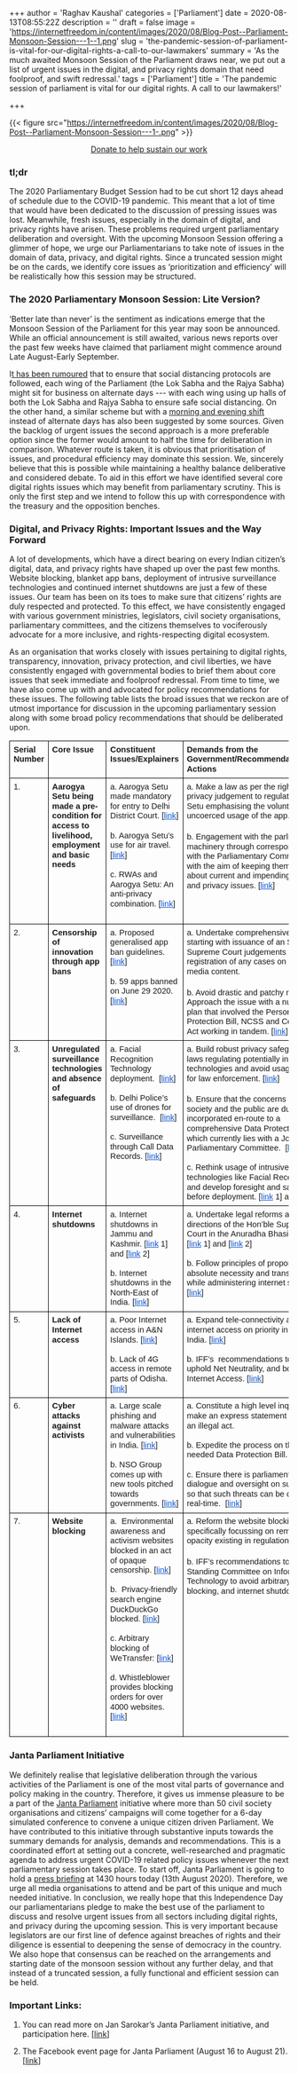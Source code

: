 +++
author = 'Raghav Kaushal'
categories = ['Parliament']
date = 2020-08-13T08:55:22Z
description = ''
draft = false
image = 'https://internetfreedom.in/content/images/2020/08/Blog-Post--Parliament-Monsoon-Session---1--1.png'
slug = 'the-pandemic-session-of-parliament-is-vital-for-our-digital-rights-a-call-to-our-lawmakers'
summary = 'As the much awaited Monsoon Session of the Parliament draws near, we put out a list of urgent issues in the digital, and privacy rights domain that need foolproof, and swift redressal.'
tags = ['Parliament']
title = 'The pandemic session of parliament is vital for our digital rights. A call to our lawmakers!'

+++


{{< figure src="https://internetfreedom.in/content/images/2020/08/Blog-Post--Parliament-Monsoon-Session---1-.png" >}}

<div style="text-align:center;">
    <a href="https://internetfreedom.in/donate/" class="button">Donate to help sustain our work</a>
</div>

### tl;dr

The 2020 Parliamentary Budget Session had to be cut short 12 days ahead of schedule due to the COVID-19 pandemic. This meant that a lot of time that would have been dedicated to the discussion of pressing issues was lost. Meanwhile, fresh issues, especially in the domain of digital, and privacy rights have arisen. These problems required urgent parliamentary deliberation and oversight. With the upcoming Monsoon Session offering a glimmer of hope, we urge our Parliamentarians to take note of issues in the domain of data, privacy, and digital rights. Since a truncated session might be on the cards, we identify core issues as ‘prioritization and efficiency’ will be realistically how this session may be structured.

### The 2020 Parliamentary Monsoon Session: Lite Version?

‘Better late than never’ is the sentiment as indications emerge that the Monsoon Session of the Parliament for this year may soon be announced. While an official announcement is still awaited, various  news reports over the past few weeks have claimed that parliament might commence around Late August-Early September. 

I[t has been rumoured](https://timesofindia.indiatimes.com/india/rajya-sabha-chairman-lok-sabha-speaker-discuss-possibilities-of-holding-both-houses-separately-maybe-on-alternate-days/articleshow/77073543.cms) that to ensure that social distancing protocols are followed, each wing of the Parliament (the Lok Sabha and the Rajya Sabha) might sit for business on alternate days --- with each wing using up halls of both the Lok Sabha and Rajya Sabha to ensure safe social distancing. On the other hand, a similar scheme but with a [morning and evening shift](https://www.theweek.in/news/india/2020/07/31/2-houses-different-shifts-how-monsoon-session-of-parliament-is-being-planned.html) instead of alternate days has also been suggested by some sources. Given the backlog of urgent issues the second approach is a more preferable option since the former would amount to half the time for deliberation in comparison. Whatever route is taken, it is obvious that prioritisation of issues, and procedural efficiency may dominate this session. We, sincerely believe that this is possible while maintaining a healthy balance deliberative and considered debate. To aid in this effort we have identified several core digital rights issues which may benefit from parliamentary scrutiny. This is only the first step and we intend to follow this up with correspondence with the treasury and the opposition benches. 

### Digital, and Privacy Rights: Important Issues and the Way Forward

A lot of developments, which have a direct bearing on every Indian citizen’s digital, data, and privacy rights have shaped up over the past few months. Website blocking, blanket app bans, deployment of intrusive surveillance technologies and continued internet shutdowns are just a few of these issues. Our team has been on its toes to make sure that citizens’ rights are duly respected and protected. To this effect, we have consistently engaged with various government ministries, legislators, civil society organisations, parliamentary committees, and the citizens themselves to vociferously advocate for a more inclusive, and rights-respecting digital ecosystem. 

As an organisation that works closely with issues pertaining to digital rights, transparency, innovation, privacy protection, and civil liberties, we have consistently engaged with governmental bodies to brief them about core issues that seek immediate and foolproof redressal. From time to time, we have also come up with and advocated for policy recommendations for these issues. The following table lists the broad issues that we reckon are of utmost importance for discussion in the upcoming parliamentary session along with some broad policy recommendations that should be deliberated upon.

<table style="border:none;border-collapse:collapse;" data-mkd-display="block" data-mkd-tablehasheader="false"><colgroup data-mkd-display="block"><col width="70" data-mkd-display="block"><col width="178" data-mkd-display="block"><col width="155" data-mkd-display="block"><col width="147" data-mkd-display="block"></colgroup><tbody data-mkd-display="block"><tr style="height:0pt" data-mkd-display="block" data-mkd-index="1" data-mkd-index-row="1"><td style="border-left:solid #000000 1pt;border-right:solid #000000 1pt;border-bottom:solid #000000 1pt;border-top:solid #000000 1pt;vertical-align:top;padding:5pt 5pt 5pt 5pt;overflow:hidden;overflow-wrap:break-word;" data-mkd-display="block" data-mkd-index="1" data-mkd-index-cell="1"><p dir="ltr" style="line-height:1.2;margin-top:0pt;margin-bottom:0pt;" data-mkd-display="block"><span style="font-size: 11pt; font-family: Arial; font-weight: 700; font-variant-numeric: normal; font-variant-east-asian: normal; vertical-align: baseline; white-space: pre-wrap;" data-mkd-display="inline" data-mkd-emph="bold">Serial Number</span></p></td><td style="border-left:solid #000000 1pt;border-right:solid #000000 1pt;border-bottom:solid #000000 1pt;border-top:solid #000000 1pt;vertical-align:top;padding:5pt 5pt 5pt 5pt;overflow:hidden;overflow-wrap:break-word;" data-mkd-display="block" data-mkd-index="2" data-mkd-index-cell="2"><p dir="ltr" style="line-height:1.2;margin-top:0pt;margin-bottom:0pt;" data-mkd-display="block"><span style="font-size: 11pt; font-family: Arial; font-weight: 700; font-variant-numeric: normal; font-variant-east-asian: normal; vertical-align: baseline; white-space: pre-wrap;" data-mkd-display="inline" data-mkd-emph="bold">Core Issue</span></p></td><td style="border-left:solid #000000 1pt;border-right:solid #000000 1pt;border-bottom:solid #000000 1pt;border-top:solid #000000 1pt;vertical-align:top;padding:5pt 5pt 5pt 5pt;overflow:hidden;overflow-wrap:break-word;" data-mkd-display="block" data-mkd-index="3" data-mkd-index-cell="3"><p dir="ltr" style="line-height:1.2;margin-top:0pt;margin-bottom:0pt;" data-mkd-display="block"><span style="font-size: 11pt; font-family: Arial; font-weight: 700; font-variant-numeric: normal; font-variant-east-asian: normal; vertical-align: baseline; white-space: pre-wrap;" data-mkd-display="inline" data-mkd-emph="bold">Constituent Issues/Explainers</span></p></td><td style="border-left:solid #000000 1pt;border-right:solid #000000 1pt;border-bottom:solid #000000 1pt;border-top:solid #000000 1pt;vertical-align:top;padding:5pt 5pt 5pt 5pt;overflow:hidden;overflow-wrap:break-word;" data-mkd-display="block" data-mkd-index="4" data-mkd-index-cell="4" data-mkd-pos="last"><p dir="ltr" style="line-height:1.2;margin-top:0pt;margin-bottom:0pt;" data-mkd-display="block"><span style="font-size: 11pt; font-family: Arial; font-weight: 700; font-variant-numeric: normal; font-variant-east-asian: normal; vertical-align: baseline; white-space: pre-wrap;" data-mkd-display="inline" data-mkd-emph="bold">Demands from the Government/Recommendations/IFF’s Actions</span></p></td></tr><tr style="height:0pt" data-mkd-display="block" data-mkd-index="2" data-mkd-index-row="2"><td style="border-left:solid #000000 1pt;border-right:solid #000000 1pt;border-bottom:solid #000000 1pt;border-top:solid #000000 1pt;vertical-align:top;padding:5pt 5pt 5pt 5pt;overflow:hidden;overflow-wrap:break-word;" data-mkd-display="block" data-mkd-index="1" data-mkd-index-cell="1"><p dir="ltr" style="line-height:1.2;margin-top:0pt;margin-bottom:0pt;" data-mkd-display="block"><span style="font-size: 11pt; font-family: Arial; font-variant-numeric: normal; font-variant-east-asian: normal; vertical-align: baseline; white-space: pre-wrap;" data-mkd-display="inline">1.</span></p></td><td style="border-left:solid #000000 1pt;border-right:solid #000000 1pt;border-bottom:solid #000000 1pt;border-top:solid #000000 1pt;vertical-align:top;padding:5pt 5pt 5pt 5pt;overflow:hidden;overflow-wrap:break-word;" data-mkd-display="block" data-mkd-index="2" data-mkd-index-cell="2"><p dir="ltr" style="line-height:1.2;margin-top:0pt;margin-bottom:0pt;" data-mkd-display="block"><span style="font-size: 11pt; font-family: Arial; font-weight: 700; font-variant-numeric: normal; font-variant-east-asian: normal; vertical-align: baseline; white-space: pre-wrap;" data-mkd-display="inline" data-mkd-emph="bold">Aarogya Setu being made a pre-condition for access to livelihood, employment and basic needs</span></p></td><td style="border-left:solid #000000 1pt;border-right:solid #000000 1pt;border-bottom:solid #000000 1pt;border-top:solid #000000 1pt;vertical-align:top;padding:5pt 5pt 5pt 5pt;overflow:hidden;overflow-wrap:break-word;" data-mkd-display="block" data-mkd-index="3" data-mkd-index-cell="3"><p dir="ltr" style="line-height:1.2;margin-top:0pt;margin-bottom:0pt;" data-mkd-display="block"><span style="font-size: 11pt; font-family: Arial; font-variant-numeric: normal; font-variant-east-asian: normal; vertical-align: baseline; white-space: pre-wrap;" data-mkd-display="inline">a. Aarogya Setu made mandatory for entry to Delhi District Court. [</span><a href="https://internetfreedom.in/aarogya-setu-delhi-district-courts/" style="text-decoration-line: none;" data-mkd-display="inline"><span style="font-size: 11pt; font-family: Arial; color: rgb(17, 85, 204); font-variant-numeric: normal; font-variant-east-asian: normal; text-decoration-line: underline; text-decoration-skip-ink: none; vertical-align: baseline; white-space: pre-wrap;" data-mkd-display="inline">link</span></a><span style="font-size: 11pt; font-family: Arial; font-variant-numeric: normal; font-variant-east-asian: normal; vertical-align: baseline; white-space: pre-wrap;" data-mkd-display="inline">]</span><span style="font-size: 11pt; font-family: Arial; font-variant-numeric: normal; font-variant-east-asian: normal; vertical-align: baseline; white-space: pre-wrap;" data-mkd-display="inline"><br data-mkd-display="inline"></span><span style="font-size: 11pt; font-family: Arial; font-variant-numeric: normal; font-variant-east-asian: normal; vertical-align: baseline; white-space: pre-wrap;" data-mkd-display="inline"><br data-mkd-display="inline"></span><span style="font-size: 11pt; font-family: Arial; font-variant-numeric: normal; font-variant-east-asian: normal; vertical-align: baseline; white-space: pre-wrap;" data-mkd-display="inline">b. Aarogya Setu’s use for air travel.&nbsp; [</span><a href="https://internetfreedom.in/aarogya-setu-air-travel-survey/" style="text-decoration-line: none;" data-mkd-display="inline"><span style="font-size: 11pt; font-family: Arial; color: rgb(17, 85, 204); font-variant-numeric: normal; font-variant-east-asian: normal; text-decoration-line: underline; text-decoration-skip-ink: none; vertical-align: baseline; white-space: pre-wrap;" data-mkd-display="inline">link</span></a><span style="font-size: 11pt; font-family: Arial; font-variant-numeric: normal; font-variant-east-asian: normal; vertical-align: baseline; white-space: pre-wrap;" data-mkd-display="inline">]</span><span style="font-size: 11pt; font-family: Arial; font-variant-numeric: normal; font-variant-east-asian: normal; vertical-align: baseline; white-space: pre-wrap;" data-mkd-display="inline"><br data-mkd-display="inline"></span><span style="font-size: 11pt; font-family: Arial; font-variant-numeric: normal; font-variant-east-asian: normal; vertical-align: baseline; white-space: pre-wrap;" data-mkd-display="inline"><br data-mkd-display="inline"></span><span style="font-size: 11pt; font-family: Arial; font-variant-numeric: normal; font-variant-east-asian: normal; vertical-align: baseline; white-space: pre-wrap;" data-mkd-display="inline">c. RWAs and Aarogya Setu: An anti-privacy combination. [</span><a href="https://internetfreedom.in/aarogya-setu-rwas/" style="text-decoration-line: none;" data-mkd-display="inline"><span style="font-size: 11pt; font-family: Arial; color: rgb(17, 85, 204); font-variant-numeric: normal; font-variant-east-asian: normal; text-decoration-line: underline; text-decoration-skip-ink: none; vertical-align: baseline; white-space: pre-wrap;" data-mkd-display="inline">link</span></a><span style="font-size: 11pt; font-family: Arial; font-variant-numeric: normal; font-variant-east-asian: normal; vertical-align: baseline; white-space: pre-wrap;" data-mkd-display="inline">]</span></p><br data-mkd-display="inline"></td><td style="border-left:solid #000000 1pt;border-right:solid #000000 1pt;border-bottom:solid #000000 1pt;border-top:solid #000000 1pt;vertical-align:top;padding:5pt 5pt 5pt 5pt;overflow:hidden;overflow-wrap:break-word;" data-mkd-display="block" data-mkd-index="4" data-mkd-index-cell="4" data-mkd-pos="last"><p dir="ltr" style="line-height:1.2;margin-top:0pt;margin-bottom:0pt;" data-mkd-display="block"><span style="font-size: 11pt; font-family: Arial; font-variant-numeric: normal; font-variant-east-asian: normal; vertical-align: baseline; white-space: pre-wrap;" data-mkd-display="inline">a. Make a law as per the right to the privacy judgement to regulate Aarogya Setu emphasising the voluntary and uncoerced usage of the app. [</span><a href="https://internetfreedom.in/is-aarogya-setu-privacy-first-nope-but-it-could-be-if-the-government-wanted/" style="text-decoration-line: none;" data-mkd-display="inline"><span style="font-size: 11pt; font-family: Arial; color: rgb(17, 85, 204); font-variant-numeric: normal; font-variant-east-asian: normal; text-decoration-line: underline; text-decoration-skip-ink: none; vertical-align: baseline; white-space: pre-wrap;" data-mkd-display="inline">link</span></a><span style="font-size: 11pt; font-family: Arial; font-variant-numeric: normal; font-variant-east-asian: normal; vertical-align: baseline; white-space: pre-wrap;" data-mkd-display="inline">]</span></p><br data-mkd-display="inline"><p dir="ltr" style="line-height:1.2;margin-top:0pt;margin-bottom:0pt;" data-mkd-display="block"><span style="font-size: 11pt; font-family: Arial; font-variant-numeric: normal; font-variant-east-asian: normal; vertical-align: baseline; white-space: pre-wrap;" data-mkd-display="inline">b. Engagement with the parliamentary machinery through correspondence with the Parliamentary Committee on IT with the aim of keeping them updated about current and impending security and privacy issues. [</span><a href="https://internetfreedom.in/its-time-to-stop-data-breaches-and-security-vulnerabilities-we-write-to-the-it-ministry-saveourprivacy/" style="text-decoration-line: none;" data-mkd-display="inline"><span style="font-size: 11pt; font-family: Arial; color: rgb(17, 85, 204); font-variant-numeric: normal; font-variant-east-asian: normal; text-decoration-line: underline; text-decoration-skip-ink: none; vertical-align: baseline; white-space: pre-wrap;" data-mkd-display="inline">link</span></a><span style="font-size: 11pt; font-family: Arial; font-variant-numeric: normal; font-variant-east-asian: normal; vertical-align: baseline; white-space: pre-wrap;" data-mkd-display="inline">]</span></p></td></tr><tr style="height:0pt" data-mkd-display="block" data-mkd-index="3" data-mkd-index-row="3"><td style="border-left:solid #000000 1pt;border-right:solid #000000 1pt;border-bottom:solid #000000 1pt;border-top:solid #000000 1pt;vertical-align:top;padding:5pt 5pt 5pt 5pt;overflow:hidden;overflow-wrap:break-word;" data-mkd-display="block" data-mkd-index="1" data-mkd-index-cell="1"><p dir="ltr" style="line-height:1.2;margin-top:0pt;margin-bottom:0pt;" data-mkd-display="block"><span style="font-size: 11pt; font-family: Arial; font-variant-numeric: normal; font-variant-east-asian: normal; vertical-align: baseline; white-space: pre-wrap;" data-mkd-display="inline">2.</span></p></td><td style="border-left:solid #000000 1pt;border-right:solid #000000 1pt;border-bottom:solid #000000 1pt;border-top:solid #000000 1pt;vertical-align:top;padding:5pt 5pt 5pt 5pt;overflow:hidden;overflow-wrap:break-word;" data-mkd-display="block" data-mkd-index="2" data-mkd-index-cell="2"><p dir="ltr" style="line-height:1.2;margin-top:0pt;margin-bottom:0pt;" data-mkd-display="block"><span style="font-size: 11pt; font-family: Arial; font-weight: 700; font-variant-numeric: normal; font-variant-east-asian: normal; vertical-align: baseline; white-space: pre-wrap;" data-mkd-display="inline" data-mkd-emph="bold">Censorship of innovation through app bans</span></p></td><td style="border-left:solid #000000 1pt;border-right:solid #000000 1pt;border-bottom:solid #000000 1pt;border-top:solid #000000 1pt;vertical-align:top;padding:5pt 5pt 5pt 5pt;overflow:hidden;overflow-wrap:break-word;" data-mkd-display="block" data-mkd-index="3" data-mkd-index-cell="3"><p dir="ltr" style="line-height:1.2;margin-top:0pt;margin-bottom:0pt;" data-mkd-display="block"><span style="font-size: 11pt; font-family: Arial; font-variant-numeric: normal; font-variant-east-asian: normal; vertical-align: baseline; white-space: pre-wrap;" data-mkd-display="inline">a. Proposed generalised app ban guidelines. [</span><a href="https://internetfreedom.in/app-ban-guidelines-policy-recommendations-to-meity/" style="text-decoration-line: none;" data-mkd-display="inline"><span style="font-size: 11pt; font-family: Arial; color: rgb(17, 85, 204); font-variant-numeric: normal; font-variant-east-asian: normal; text-decoration-line: underline; text-decoration-skip-ink: none; vertical-align: baseline; white-space: pre-wrap;" data-mkd-display="inline">link</span></a><span style="font-size: 11pt; font-family: Arial; font-variant-numeric: normal; font-variant-east-asian: normal; vertical-align: baseline; white-space: pre-wrap;" data-mkd-display="inline">]</span><span style="font-size: 11pt; font-family: Arial; font-variant-numeric: normal; font-variant-east-asian: normal; vertical-align: baseline; white-space: pre-wrap;" data-mkd-display="inline"><br data-mkd-display="inline"></span><span style="font-size: 11pt; font-family: Arial; font-variant-numeric: normal; font-variant-east-asian: normal; vertical-align: baseline; white-space: pre-wrap;" data-mkd-display="inline"><br data-mkd-display="inline"></span><span style="font-size: 11pt; font-family: Arial; font-variant-numeric: normal; font-variant-east-asian: normal; vertical-align: baseline; white-space: pre-wrap;" data-mkd-display="inline">b. 59 apps banned on June 29 2020. [</span><a href="https://internetfreedom.in/59-apps-blocked-our-statement-and-initial-action/" style="text-decoration-line: none;" data-mkd-display="inline"><span style="font-size: 11pt; font-family: Arial; color: rgb(17, 85, 204); font-variant-numeric: normal; font-variant-east-asian: normal; text-decoration-line: underline; text-decoration-skip-ink: none; vertical-align: baseline; white-space: pre-wrap;" data-mkd-display="inline">link</span></a><span style="font-size: 11pt; font-family: Arial; font-variant-numeric: normal; font-variant-east-asian: normal; vertical-align: baseline; white-space: pre-wrap;" data-mkd-display="inline">]</span></p></td><td style="border-left:solid #000000 1pt;border-right:solid #000000 1pt;border-bottom:solid #000000 1pt;border-top:solid #000000 1pt;vertical-align:top;padding:5pt 5pt 5pt 5pt;overflow:hidden;overflow-wrap:break-word;" data-mkd-display="block" data-mkd-index="4" data-mkd-index-cell="4" data-mkd-pos="last"><p dir="ltr" style="line-height:1.2;margin-top:0pt;margin-bottom:0pt;" data-mkd-display="block"><span style="font-size: 11pt; font-family: Arial; font-variant-numeric: normal; font-variant-east-asian: normal; vertical-align: baseline; white-space: pre-wrap;" data-mkd-display="inline">a. Undertake comprehensive reforms starting with issuance of an SOP as per Supreme Court judgements prior to registration of any cases on social media content.</span></p><br data-mkd-display="inline"><p dir="ltr" style="line-height:1.2;margin-top:0pt;margin-bottom:0pt;" data-mkd-display="block"><span style="font-size: 11pt; font-family: Arial; font-variant-numeric: normal; font-variant-east-asian: normal; vertical-align: baseline; white-space: pre-wrap;" data-mkd-display="inline">b. Avoid drastic and patchy measures. Approach the issue with a nuanced plan that involved the Personal Data Protection Bill, NCSS and Competition Act working in tandem. [</span><a href="https://internetfreedom.in/app-ban-guidelines-policy-recommendations-to-meity/" style="text-decoration-line: none;" data-mkd-display="inline"><span style="font-size: 11pt; font-family: Arial; color: rgb(17, 85, 204); font-variant-numeric: normal; font-variant-east-asian: normal; text-decoration-line: underline; text-decoration-skip-ink: none; vertical-align: baseline; white-space: pre-wrap;" data-mkd-display="inline">link</span></a><span style="font-size: 11pt; font-family: Arial; font-variant-numeric: normal; font-variant-east-asian: normal; vertical-align: baseline; white-space: pre-wrap;" data-mkd-display="inline">]</span></p></td></tr><tr style="height:131.25pt" data-mkd-display="block" data-mkd-index="4" data-mkd-index-row="4"><td style="border-left:solid #000000 1pt;border-right:solid #000000 1pt;border-bottom:solid #000000 1pt;border-top:solid #000000 1pt;vertical-align:top;padding:5pt 5pt 5pt 5pt;overflow:hidden;overflow-wrap:break-word;" data-mkd-display="block" data-mkd-index="1" data-mkd-index-cell="1"><p dir="ltr" style="line-height:1.2;margin-top:0pt;margin-bottom:0pt;" data-mkd-display="block"><span style="font-size: 11pt; font-family: Arial; font-variant-numeric: normal; font-variant-east-asian: normal; vertical-align: baseline; white-space: pre-wrap;" data-mkd-display="inline">3.</span></p></td><td style="border-left:solid #000000 1pt;border-right:solid #000000 1pt;border-bottom:solid #000000 1pt;border-top:solid #000000 1pt;vertical-align:top;padding:5pt 5pt 5pt 5pt;overflow:hidden;overflow-wrap:break-word;" data-mkd-display="block" data-mkd-index="2" data-mkd-index-cell="2"><p dir="ltr" style="line-height:1.2;margin-top:0pt;margin-bottom:0pt;" data-mkd-display="block"><span style="font-size: 11pt; font-family: Arial; font-weight: 700; font-variant-numeric: normal; font-variant-east-asian: normal; vertical-align: baseline; white-space: pre-wrap;" data-mkd-display="inline" data-mkd-emph="bold">Unregulated surveillance technologies and absence of safeguards</span></p></td><td style="border-left:solid #000000 1pt;border-right:solid #000000 1pt;border-bottom:solid #000000 1pt;border-top:solid #000000 1pt;vertical-align:top;padding:5pt 5pt 5pt 5pt;overflow:hidden;overflow-wrap:break-word;" data-mkd-display="block" data-mkd-index="3" data-mkd-index-cell="3"><p dir="ltr" style="line-height:1.2;margin-top:0pt;margin-bottom:0pt;" data-mkd-display="block"><span style="font-size: 11pt; font-family: Arial; font-variant-numeric: normal; font-variant-east-asian: normal; vertical-align: baseline; white-space: pre-wrap;" data-mkd-display="inline">a. Facial Recognition Technology deployment.&nbsp; [</span><a href="https://internetfreedom.in/iffs-legal-notice-to-the-ncrb-on-the-revised-rfp-for-the-national-automated-facial-recognition-system/" style="text-decoration-line: none;" data-mkd-display="inline"><span style="font-size: 11pt; font-family: Arial; color: rgb(17, 85, 204); font-variant-numeric: normal; font-variant-east-asian: normal; text-decoration-line: underline; text-decoration-skip-ink: none; vertical-align: baseline; white-space: pre-wrap;" data-mkd-display="inline">link</span></a><span style="font-size: 11pt; font-family: Arial; font-variant-numeric: normal; font-variant-east-asian: normal; vertical-align: baseline; white-space: pre-wrap;" data-mkd-display="inline">]</span><span style="font-size: 11pt; font-family: Arial; font-variant-numeric: normal; font-variant-east-asian: normal; vertical-align: baseline; white-space: pre-wrap;" data-mkd-display="inline"><br data-mkd-display="inline"></span><span style="font-size: 11pt; font-family: Arial; font-variant-numeric: normal; font-variant-east-asian: normal; vertical-align: baseline; white-space: pre-wrap;" data-mkd-display="inline"><br data-mkd-display="inline"></span><span style="font-size: 11pt; font-family: Arial; font-variant-numeric: normal; font-variant-east-asian: normal; vertical-align: baseline; white-space: pre-wrap;" data-mkd-display="inline">b. Delhi Police’s use of drones for surveillance.&nbsp; [</span><a href="https://internetfreedom.in/the-ongoing-illegal-use-of-drones-by-the-delhi-police-needs-to-be-investigated/" style="text-decoration-line: none;" data-mkd-display="inline"><span style="font-size: 11pt; font-family: Arial; color: rgb(17, 85, 204); font-variant-numeric: normal; font-variant-east-asian: normal; text-decoration-line: underline; text-decoration-skip-ink: none; vertical-align: baseline; white-space: pre-wrap;" data-mkd-display="inline">link</span></a><span style="font-size: 11pt; font-family: Arial; font-variant-numeric: normal; font-variant-east-asian: normal; vertical-align: baseline; white-space: pre-wrap;" data-mkd-display="inline">]</span></p><p dir="ltr" style="line-height:1.2;margin-top:0pt;margin-bottom:0pt;" data-mkd-display="block"><span style="font-size: 11pt; font-family: Arial; font-variant-numeric: normal; font-variant-east-asian: normal; vertical-align: baseline; white-space: pre-wrap;" data-mkd-display="inline"><br data-mkd-display="inline"></span><span style="font-size: 11pt; font-family: Arial; font-variant-numeric: normal; font-variant-east-asian: normal; vertical-align: baseline; white-space: pre-wrap;" data-mkd-display="inline">c. Surveillance through Call Data Records. [</span><a href="https://internetfreedom.in/bulk-cdr-mass-surveillance/" style="text-decoration-line: none;" data-mkd-display="inline"><span style="font-size: 11pt; font-family: Arial; color: rgb(17, 85, 204); font-variant-numeric: normal; font-variant-east-asian: normal; text-decoration-line: underline; text-decoration-skip-ink: none; vertical-align: baseline; white-space: pre-wrap;" data-mkd-display="inline">link</span></a><span style="font-size: 11pt; font-family: Arial; font-variant-numeric: normal; font-variant-east-asian: normal; vertical-align: baseline; white-space: pre-wrap;" data-mkd-display="inline">]</span></p></td><td style="border-left:solid #000000 1pt;border-right:solid #000000 1pt;border-bottom:solid #000000 1pt;border-top:solid #000000 1pt;vertical-align:top;padding:5pt 5pt 5pt 5pt;overflow:hidden;overflow-wrap:break-word;" data-mkd-display="block" data-mkd-index="4" data-mkd-index-cell="4" data-mkd-pos="last"><p dir="ltr" style="line-height:1.2;margin-top:0pt;margin-bottom:0pt;" data-mkd-display="block"><span style="font-size: 11pt; font-family: Arial; font-variant-numeric: normal; font-variant-east-asian: normal; vertical-align: baseline; white-space: pre-wrap;" data-mkd-display="inline">a. Build robust privacy safeguards into laws regulating potentially intrusive technologies and avoid usage of drones for law enforcement. [</span><a href="https://internetfreedom.in/we-wrote-to-dgca-with-recommendations-on-the-draft-unmanned-aircraft-system-drones-rules-2020/" style="text-decoration-line: none;" data-mkd-display="inline"><span style="font-size: 11pt; font-family: Arial; color: rgb(17, 85, 204); font-variant-numeric: normal; font-variant-east-asian: normal; text-decoration-line: underline; text-decoration-skip-ink: none; vertical-align: baseline; white-space: pre-wrap;" data-mkd-display="inline">link</span></a><span style="font-size: 11pt; font-family: Arial; font-variant-numeric: normal; font-variant-east-asian: normal; vertical-align: baseline; white-space: pre-wrap;" data-mkd-display="inline">]</span></p><br data-mkd-display="inline"><p dir="ltr" style="line-height:1.2;margin-top:0pt;margin-bottom:0pt;" data-mkd-display="block"><span style="font-size: 11pt; font-family: Arial; font-variant-numeric: normal; font-variant-east-asian: normal; vertical-align: baseline; white-space: pre-wrap;" data-mkd-display="inline">b. Ensure that the concerns of civil society and the public are duly incorporated en-route to a comprehensive Data Protection Bill, which currently lies with a Joint Parliamentary Committee.&nbsp; [</span><a href="https://internetfreedom.in/essential-features-of-a-rights-respecting-data-protection-law/" style="text-decoration-line: none;" data-mkd-display="inline"><span style="font-size: 11pt; font-family: Arial; color: rgb(17, 85, 204); font-variant-numeric: normal; font-variant-east-asian: normal; text-decoration-line: underline; text-decoration-skip-ink: none; vertical-align: baseline; white-space: pre-wrap;" data-mkd-display="inline">link</span></a><span style="font-size: 11pt; font-family: Arial; font-variant-numeric: normal; font-variant-east-asian: normal; vertical-align: baseline; white-space: pre-wrap;" data-mkd-display="inline">]</span><span style="font-size: 11pt; font-family: Arial; font-variant-numeric: normal; font-variant-east-asian: normal; vertical-align: baseline; white-space: pre-wrap;" data-mkd-display="inline"><br data-mkd-display="inline"></span><span style="font-size: 11pt; font-family: Arial; font-variant-numeric: normal; font-variant-east-asian: normal; vertical-align: baseline; white-space: pre-wrap;" data-mkd-display="inline"><br data-mkd-display="inline"></span><span style="font-size: 11pt; font-family: Arial; font-variant-numeric: normal; font-variant-east-asian: normal; vertical-align: baseline; white-space: pre-wrap;" data-mkd-display="inline">c. Rethink usage of intrusive technologies like Facial Recognition and develop foresight and safeguards before deployment. [</span><a href="https://internetfreedom.in/we-wrote-to-ncrb-and-mha-requesting-them-to-halt-their-ongoing-national-automated-facial-recognition-system-afrs-project/" style="text-decoration-line: none;" data-mkd-display="inline"><span style="font-size: 11pt; font-family: Arial; color: rgb(17, 85, 204); font-variant-numeric: normal; font-variant-east-asian: normal; text-decoration-line: underline; text-decoration-skip-ink: none; vertical-align: baseline; white-space: pre-wrap;" data-mkd-display="inline">link</span></a><span style="font-size: 11pt; font-family: Arial; font-variant-numeric: normal; font-variant-east-asian: normal; vertical-align: baseline; white-space: pre-wrap;" data-mkd-display="inline"> 1] and [</span><a href="https://internetfreedom.in/we-have-written-to-the-government-seeking-a-3-year-moratorium-on-government-use-of-facial-recognition-technology-in-india-projectpanoptic/" style="text-decoration-line: none;" data-mkd-display="inline"><span style="font-size: 11pt; font-family: Arial; color: rgb(17, 85, 204); font-variant-numeric: normal; font-variant-east-asian: normal; text-decoration-line: underline; text-decoration-skip-ink: none; vertical-align: baseline; white-space: pre-wrap;" data-mkd-display="inline">link</span></a><span style="font-size: 11pt; font-family: Arial; font-variant-numeric: normal; font-variant-east-asian: normal; vertical-align: baseline; white-space: pre-wrap;" data-mkd-display="inline"> 2]</span></p></td></tr><tr style="height:0pt" data-mkd-display="block" data-mkd-index="5" data-mkd-index-row="5"><td style="border-left:solid #000000 1pt;border-right:solid #000000 1pt;border-bottom:solid #000000 1pt;border-top:solid #000000 1pt;vertical-align:top;padding:5pt 5pt 5pt 5pt;overflow:hidden;overflow-wrap:break-word;" data-mkd-display="block" data-mkd-index="1" data-mkd-index-cell="1"><p dir="ltr" style="line-height:1.2;margin-top:0pt;margin-bottom:0pt;" data-mkd-display="block"><span style="font-size: 11pt; font-family: Arial; font-variant-numeric: normal; font-variant-east-asian: normal; vertical-align: baseline; white-space: pre-wrap;" data-mkd-display="inline">4.</span></p></td><td style="border-left:solid #000000 1pt;border-right:solid #000000 1pt;border-bottom:solid #000000 1pt;border-top:solid #000000 1pt;vertical-align:top;padding:5pt 5pt 5pt 5pt;overflow:hidden;overflow-wrap:break-word;" data-mkd-display="block" data-mkd-index="2" data-mkd-index-cell="2"><p dir="ltr" style="line-height:1.2;margin-top:0pt;margin-bottom:0pt;" data-mkd-display="block"><span style="font-size: 11pt; font-family: Arial; font-weight: 700; font-variant-numeric: normal; font-variant-east-asian: normal; vertical-align: baseline; white-space: pre-wrap;" data-mkd-display="inline" data-mkd-emph="bold">Internet shutdowns</span></p><br data-mkd-display="inline"></td><td style="border-left:solid #000000 1pt;border-right:solid #000000 1pt;border-bottom:solid #000000 1pt;border-top:solid #000000 1pt;vertical-align:top;padding:5pt 5pt 5pt 5pt;overflow:hidden;overflow-wrap:break-word;" data-mkd-display="block" data-mkd-index="3" data-mkd-index-cell="3"><p dir="ltr" style="line-height:1.2;margin-top:0pt;margin-bottom:0pt;" data-mkd-display="block"><span style="font-size: 11pt; font-family: Arial; font-variant-numeric: normal; font-variant-east-asian: normal; vertical-align: baseline; white-space: pre-wrap;" data-mkd-display="inline">a. Internet shutdowns in Jammu and Kashmir. [</span><a href="https://internetfreedom.in/recap-part-i-kashmir-communication-shutdown-and-movement-restrictions-cases/" style="text-decoration-line: none;" data-mkd-display="inline"><span style="font-size: 11pt; font-family: Arial; color: rgb(17, 85, 204); font-variant-numeric: normal; font-variant-east-asian: normal; text-decoration-line: underline; text-decoration-skip-ink: none; vertical-align: baseline; white-space: pre-wrap;" data-mkd-display="inline">link</span></a><span style="font-size: 11pt; font-family: Arial; font-variant-numeric: normal; font-variant-east-asian: normal; vertical-align: baseline; white-space: pre-wrap;" data-mkd-display="inline"> 1] and [</span><a href="https://internetfreedom.in/recap-part-ii-kashmir-communication-shutdown-and-movement-restrictions-cases/" style="text-decoration-line: none;" data-mkd-display="inline"><span style="font-size: 11pt; font-family: Arial; color: rgb(17, 85, 204); font-variant-numeric: normal; font-variant-east-asian: normal; text-decoration-line: underline; text-decoration-skip-ink: none; vertical-align: baseline; white-space: pre-wrap;" data-mkd-display="inline">link</span></a><span style="font-size: 11pt; font-family: Arial; font-variant-numeric: normal; font-variant-east-asian: normal; vertical-align: baseline; white-space: pre-wrap;" data-mkd-display="inline"> 2]</span><span style="font-size: 11pt; font-family: Arial; font-variant-numeric: normal; font-variant-east-asian: normal; vertical-align: baseline; white-space: pre-wrap;" data-mkd-display="inline"><br data-mkd-display="inline"></span><span style="font-size: 11pt; font-family: Arial; font-variant-numeric: normal; font-variant-east-asian: normal; vertical-align: baseline; white-space: pre-wrap;" data-mkd-display="inline"><br data-mkd-display="inline"></span><span style="font-size: 11pt; font-family: Arial; font-variant-numeric: normal; font-variant-east-asian: normal; vertical-align: baseline; white-space: pre-wrap;" data-mkd-display="inline">b. Internet shutdowns in the North-East of India. [</span><a href="https://internetfreedom.in/statement-on-internet-shutdowns-in-the-north-east/" style="text-decoration-line: none;" data-mkd-display="inline"><span style="font-size: 11pt; font-family: Arial; color: rgb(17, 85, 204); font-variant-numeric: normal; font-variant-east-asian: normal; text-decoration-line: underline; text-decoration-skip-ink: none; vertical-align: baseline; white-space: pre-wrap;" data-mkd-display="inline">link</span></a><span style="font-size: 11pt; font-family: Arial; font-variant-numeric: normal; font-variant-east-asian: normal; vertical-align: baseline; white-space: pre-wrap;" data-mkd-display="inline">]</span></p></td><td style="border-left:solid #000000 1pt;border-right:solid #000000 1pt;border-bottom:solid #000000 1pt;border-top:solid #000000 1pt;vertical-align:top;padding:5pt 5pt 5pt 5pt;overflow:hidden;overflow-wrap:break-word;" data-mkd-display="block" data-mkd-index="4" data-mkd-index-cell="4" data-mkd-pos="last"><p dir="ltr" style="line-height:1.2;margin-top:0pt;margin-bottom:0pt;" data-mkd-display="block"><span style="font-size: 11pt; font-family: Arial; font-variant-numeric: normal; font-variant-east-asian: normal; vertical-align: baseline; white-space: pre-wrap;" data-mkd-display="inline">a. Undertake legal reforms as per the directions of the Hon’ble Supreme Court in the Anuradha Bhasin case. [</span><a href="https://internetfreedom.in/publication-internet-shutdown-orders/" style="text-decoration-line: none;" data-mkd-display="inline"><span style="font-size: 11pt; font-family: Arial; color: rgb(17, 85, 204); font-variant-numeric: normal; font-variant-east-asian: normal; text-decoration-line: underline; text-decoration-skip-ink: none; vertical-align: baseline; white-space: pre-wrap;" data-mkd-display="inline">link</span></a><span style="font-size: 11pt; font-family: Arial; font-variant-numeric: normal; font-variant-east-asian: normal; vertical-align: baseline; white-space: pre-wrap;" data-mkd-display="inline"> 1] and [</span><a href="https://internetfreedom.in/cant-drop-the-ball-on-internet-shutdown-reform/" style="text-decoration-line: none;" data-mkd-display="inline"><span style="font-size: 11pt; font-family: Arial; color: rgb(17, 85, 204); font-variant-numeric: normal; font-variant-east-asian: normal; text-decoration-line: underline; text-decoration-skip-ink: none; vertical-align: baseline; white-space: pre-wrap;" data-mkd-display="inline">link</span></a><span style="font-size: 11pt; font-family: Arial; font-variant-numeric: normal; font-variant-east-asian: normal; vertical-align: baseline; white-space: pre-wrap;" data-mkd-display="inline"> 2]</span><span style="font-size: 11pt; font-family: Arial; font-variant-numeric: normal; font-variant-east-asian: normal; vertical-align: baseline; white-space: pre-wrap;" data-mkd-display="inline"><br data-mkd-display="inline"></span><span style="font-size: 11pt; font-family: Arial; font-variant-numeric: normal; font-variant-east-asian: normal; vertical-align: baseline; white-space: pre-wrap;" data-mkd-display="inline"><br data-mkd-display="inline"></span><span style="font-size: 11pt; font-family: Arial; font-variant-numeric: normal; font-variant-east-asian: normal; vertical-align: baseline; white-space: pre-wrap;" data-mkd-display="inline">b. Follow principles of proportionality, absolute necessity and transparency while administering internet shutdowns. [</span><a href="https://internetfreedom.in/an-advisory-on/" style="text-decoration-line: none;" data-mkd-display="inline"><span style="font-size: 11pt; font-family: Arial; color: rgb(17, 85, 204); font-variant-numeric: normal; font-variant-east-asian: normal; text-decoration-line: underline; text-decoration-skip-ink: none; vertical-align: baseline; white-space: pre-wrap;" data-mkd-display="inline">link</span></a><span style="font-size: 11pt; font-family: Arial; font-variant-numeric: normal; font-variant-east-asian: normal; vertical-align: baseline; white-space: pre-wrap;" data-mkd-display="inline">]</span><span style="font-size: 11pt; font-family: Arial; font-variant-numeric: normal; font-variant-east-asian: normal; vertical-align: baseline; white-space: pre-wrap;" data-mkd-display="inline"><br data-mkd-display="inline"><br data-mkd-display="inline"></span></p></td></tr><tr style="height:0pt" data-mkd-display="block" data-mkd-index="6" data-mkd-index-row="6"><td style="border-left:solid #000000 1pt;border-right:solid #000000 1pt;border-bottom:solid #000000 1pt;border-top:solid #000000 1pt;vertical-align:top;padding:5pt 5pt 5pt 5pt;overflow:hidden;overflow-wrap:break-word;" data-mkd-display="block" data-mkd-index="1" data-mkd-index-cell="1"><p dir="ltr" style="line-height:1.2;margin-top:0pt;margin-bottom:0pt;" data-mkd-display="block"><span style="font-size: 11pt; font-family: Arial; font-variant-numeric: normal; font-variant-east-asian: normal; vertical-align: baseline; white-space: pre-wrap;" data-mkd-display="inline">5.</span></p></td><td style="border-left:solid #000000 1pt;border-right:solid #000000 1pt;border-bottom:solid #000000 1pt;border-top:solid #000000 1pt;vertical-align:top;padding:5pt 5pt 5pt 5pt;overflow:hidden;overflow-wrap:break-word;" data-mkd-display="block" data-mkd-index="2" data-mkd-index-cell="2"><p dir="ltr" style="line-height:1.2;margin-top:0pt;margin-bottom:0pt;" data-mkd-display="block"><span style="font-size: 11pt; font-family: Arial; font-weight: 700; font-variant-numeric: normal; font-variant-east-asian: normal; vertical-align: baseline; white-space: pre-wrap;" data-mkd-display="inline" data-mkd-emph="bold">Lack of Internet access</span></p></td><td style="border-left:solid #000000 1pt;border-right:solid #000000 1pt;border-bottom:solid #000000 1pt;border-top:solid #000000 1pt;vertical-align:top;padding:5pt 5pt 5pt 5pt;overflow:hidden;overflow-wrap:break-word;" data-mkd-display="block" data-mkd-index="3" data-mkd-index-cell="3"><p dir="ltr" style="line-height:1.2;margin-top:0pt;margin-bottom:0pt;" data-mkd-display="block"><span style="font-size: 11pt; font-family: Arial; font-variant-numeric: normal; font-variant-east-asian: normal; vertical-align: baseline; white-space: pre-wrap;" data-mkd-display="inline">a. Poor Internet access in A&amp;N Islands. [</span><a href="https://internetfreedom.in/for-the-people-of-andaman-nicobar-islands-4g-internet-at-reasonable-tariffs-is-still-a-dream/" style="text-decoration-line: none;" data-mkd-display="inline"><span style="font-size: 11pt; font-family: Arial; color: rgb(17, 85, 204); font-variant-numeric: normal; font-variant-east-asian: normal; text-decoration-line: underline; text-decoration-skip-ink: none; vertical-align: baseline; white-space: pre-wrap;" data-mkd-display="inline">link</span></a><span style="font-size: 11pt; font-family: Arial; font-variant-numeric: normal; font-variant-east-asian: normal; vertical-align: baseline; white-space: pre-wrap;" data-mkd-display="inline">]</span><span style="font-size: 11pt; font-family: Arial; font-variant-numeric: normal; font-variant-east-asian: normal; vertical-align: baseline; white-space: pre-wrap;" data-mkd-display="inline"><br data-mkd-display="inline"></span><span style="font-size: 11pt; font-family: Arial; font-variant-numeric: normal; font-variant-east-asian: normal; vertical-align: baseline; white-space: pre-wrap;" data-mkd-display="inline"><br data-mkd-display="inline"></span><span style="font-size: 11pt; font-family: Arial; font-variant-numeric: normal; font-variant-east-asian: normal; vertical-align: baseline; white-space: pre-wrap;" data-mkd-display="inline">b. Lack of 4G access in remote parts of Odisha. [</span><a href="https://www.newindianexpress.com/states/odisha/2020/aug/08/bsnl-switches-off-4g-internet-in-17-low-data-sites-in-odishas-kalahandi-nuapada-and-balangir-2180725.html" style="text-decoration-line: none;" data-mkd-display="inline"><span style="font-size: 11pt; font-family: Arial; color: rgb(17, 85, 204); font-variant-numeric: normal; font-variant-east-asian: normal; text-decoration-line: underline; text-decoration-skip-ink: none; vertical-align: baseline; white-space: pre-wrap;" data-mkd-display="inline">link</span></a><span style="font-size: 11pt; font-family: Arial; font-variant-numeric: normal; font-variant-east-asian: normal; vertical-align: baseline; white-space: pre-wrap;" data-mkd-display="inline">]</span></p></td><td style="border-left:solid #000000 1pt;border-right:solid #000000 1pt;border-bottom:solid #000000 1pt;border-top:solid #000000 1pt;vertical-align:top;padding:5pt 5pt 5pt 5pt;overflow:hidden;overflow-wrap:break-word;" data-mkd-display="block" data-mkd-index="4" data-mkd-index-cell="4" data-mkd-pos="last"><p dir="ltr" style="line-height:1.2;margin-top:0pt;margin-bottom:0pt;" data-mkd-display="block"><span style="font-size: 11pt; font-family: Arial; font-variant-numeric: normal; font-variant-east-asian: normal; vertical-align: baseline; white-space: pre-wrap;" data-mkd-display="inline">a. Expand tele-connectivity and 4G internet access on priority in all parts of India. [</span><a href="https://drive.google.com/file/d/1N0L4inmL8he6VzZl6NtNYBiM9pCUCBtE/view" style="text-decoration-line: none;" data-mkd-display="inline"><span style="font-size: 11pt; font-family: Arial; color: rgb(17, 85, 204); font-variant-numeric: normal; font-variant-east-asian: normal; text-decoration-line: underline; text-decoration-skip-ink: none; vertical-align: baseline; white-space: pre-wrap;" data-mkd-display="inline">link</span></a><span style="font-size: 11pt; font-family: Arial; font-variant-numeric: normal; font-variant-east-asian: normal; vertical-align: baseline; white-space: pre-wrap;" data-mkd-display="inline">]</span><span style="font-size: 11pt; font-family: Arial; font-variant-numeric: normal; font-variant-east-asian: normal; vertical-align: baseline; white-space: pre-wrap;" data-mkd-display="inline"><br data-mkd-display="inline"></span><span style="font-size: 11pt; font-family: Arial; font-variant-numeric: normal; font-variant-east-asian: normal; vertical-align: baseline; white-space: pre-wrap;" data-mkd-display="inline"><br data-mkd-display="inline"></span><span style="font-size: 11pt; font-family: Arial; font-variant-numeric: normal; font-variant-east-asian: normal; vertical-align: baseline; white-space: pre-wrap;" data-mkd-display="inline">b. IFF’s&nbsp; recommendations to TRAI to uphold Net Neutrality, and bolster Internet Access. [</span><a href="https://internetfreedom.in/we-write-to-dot-and-trai-to-improve-internet-access-and-protect-net-neutrality-during-covid-19/" style="text-decoration-line: none;" data-mkd-display="inline"><span style="font-size: 11pt; font-family: Arial; color: rgb(17, 85, 204); font-variant-numeric: normal; font-variant-east-asian: normal; text-decoration-line: underline; text-decoration-skip-ink: none; vertical-align: baseline; white-space: pre-wrap;" data-mkd-display="inline">link</span></a><span style="font-size: 11pt; font-family: Arial; font-variant-numeric: normal; font-variant-east-asian: normal; vertical-align: baseline; white-space: pre-wrap;" data-mkd-display="inline">]</span></p></td></tr><tr style="height:0pt" data-mkd-display="block" data-mkd-index="7" data-mkd-index-row="7"><td style="border-left:solid #000000 1pt;border-right:solid #000000 1pt;border-bottom:solid #000000 1pt;border-top:solid #000000 1pt;vertical-align:top;padding:5pt 5pt 5pt 5pt;overflow:hidden;overflow-wrap:break-word;" data-mkd-display="block" data-mkd-index="1" data-mkd-index-cell="1"><p dir="ltr" style="line-height:1.2;margin-top:0pt;margin-bottom:0pt;" data-mkd-display="block"><span style="font-size: 11pt; font-family: Arial; font-variant-numeric: normal; font-variant-east-asian: normal; vertical-align: baseline; white-space: pre-wrap;" data-mkd-display="inline">6.</span></p></td><td style="border-left:solid #000000 1pt;border-right:solid #000000 1pt;border-bottom:solid #000000 1pt;border-top:solid #000000 1pt;vertical-align:top;padding:5pt 5pt 5pt 5pt;overflow:hidden;overflow-wrap:break-word;" data-mkd-display="block" data-mkd-index="2" data-mkd-index-cell="2"><p dir="ltr" style="line-height:1.2;margin-top:0pt;margin-bottom:0pt;" data-mkd-display="block"><span style="font-size: 11pt; font-family: Arial; font-weight: 700; font-variant-numeric: normal; font-variant-east-asian: normal; vertical-align: baseline; white-space: pre-wrap;" data-mkd-display="inline" data-mkd-emph="bold">Cyber attacks against activists</span></p></td><td style="border-left:solid #000000 1pt;border-right:solid #000000 1pt;border-bottom:solid #000000 1pt;border-top:solid #000000 1pt;vertical-align:top;padding:5pt 5pt 5pt 5pt;overflow:hidden;overflow-wrap:break-word;" data-mkd-display="block" data-mkd-index="3" data-mkd-index-cell="3"><p dir="ltr" style="line-height:1.2;margin-top:0pt;margin-bottom:0pt;" data-mkd-display="block"><span style="font-size: 11pt; font-family: Arial; font-variant-numeric: normal; font-variant-east-asian: normal; vertical-align: baseline; white-space: pre-wrap;" data-mkd-display="inline">a. Large scale phishing and malware attacks and vulnerabilities in India. [</span><a href="https://internetfreedom.in/how-safe-is-your-internet-access/" style="text-decoration-line: none;" data-mkd-display="inline"><span style="font-size: 11pt; font-family: Arial; color: rgb(17, 85, 204); font-variant-numeric: normal; font-variant-east-asian: normal; text-decoration-line: underline; text-decoration-skip-ink: none; vertical-align: baseline; white-space: pre-wrap;" data-mkd-display="inline">link</span></a><span style="font-size: 11pt; font-family: Arial; font-variant-numeric: normal; font-variant-east-asian: normal; vertical-align: baseline; white-space: pre-wrap;" data-mkd-display="inline">]</span><span style="font-size: 11pt; font-family: Arial; font-variant-numeric: normal; font-variant-east-asian: normal; vertical-align: baseline; white-space: pre-wrap;" data-mkd-display="inline"><br data-mkd-display="inline"></span><span style="font-size: 11pt; font-family: Arial; font-variant-numeric: normal; font-variant-east-asian: normal; vertical-align: baseline; white-space: pre-wrap;" data-mkd-display="inline"><br data-mkd-display="inline"></span><span style="font-size: 11pt; font-family: Arial; font-variant-numeric: normal; font-variant-east-asian: normal; vertical-align: baseline; white-space: pre-wrap;" data-mkd-display="inline">b. NSO Group comes up with new tools pitched towards governments. [</span><a href="https://internetfreedom.in/the-need-to-investigate-the-nso-group-which-was-behind-the-pegasus-software-is-now-more-than-ever/" style="text-decoration-line: none;" data-mkd-display="inline"><span style="font-size: 11pt; font-family: Arial; color: rgb(17, 85, 204); font-variant-numeric: normal; font-variant-east-asian: normal; text-decoration-line: underline; text-decoration-skip-ink: none; vertical-align: baseline; white-space: pre-wrap;" data-mkd-display="inline">link</span></a><span style="font-size: 11pt; font-family: Arial; font-variant-numeric: normal; font-variant-east-asian: normal; vertical-align: baseline; white-space: pre-wrap;" data-mkd-display="inline">]</span></p></td><td style="border-left:solid #000000 1pt;border-right:solid #000000 1pt;border-bottom:solid #000000 1pt;border-top:solid #000000 1pt;vertical-align:top;padding:5pt 5pt 5pt 5pt;overflow:hidden;overflow-wrap:break-word;" data-mkd-display="block" data-mkd-index="4" data-mkd-index-cell="4" data-mkd-pos="last"><p dir="ltr" style="line-height:1.2;margin-top:0pt;margin-bottom:0pt;" data-mkd-display="block"><span style="font-size: 11pt; font-family: Arial; font-variant-numeric: normal; font-variant-east-asian: normal; vertical-align: baseline; white-space: pre-wrap;" data-mkd-display="inline">a. Constitute a high level inquiry and make an express statement that this is an illegal act.</span><span style="font-size: 11pt; font-family: Arial; font-variant-numeric: normal; font-variant-east-asian: normal; vertical-align: baseline; white-space: pre-wrap;" data-mkd-display="inline"><br data-mkd-display="inline"></span><span style="font-size: 11pt; font-family: Arial; font-variant-numeric: normal; font-variant-east-asian: normal; vertical-align: baseline; white-space: pre-wrap;" data-mkd-display="inline"><br data-mkd-display="inline"></span><span style="font-size: 11pt; font-family: Arial; font-variant-numeric: normal; font-variant-east-asian: normal; vertical-align: baseline; white-space: pre-wrap;" data-mkd-display="inline">b. Expedite the process on the much needed Data Protection Bill. [</span><a href="https://docs.google.com/document/d/1kzdD4A9rVz1u9thgZt3GR_IW7Ru9cznNlvh5z462UAw/edit" style="text-decoration-line: none;" data-mkd-display="inline"><span style="font-size: 11pt; font-family: Arial; color: rgb(17, 85, 204); font-variant-numeric: normal; font-variant-east-asian: normal; text-decoration-line: underline; text-decoration-skip-ink: none; vertical-align: baseline; white-space: pre-wrap;" data-mkd-display="inline">link</span></a><span style="font-size: 11pt; font-family: Arial; font-variant-numeric: normal; font-variant-east-asian: normal; vertical-align: baseline; white-space: pre-wrap;" data-mkd-display="inline">]</span><span style="font-size: 11pt; font-family: Arial; font-variant-numeric: normal; font-variant-east-asian: normal; vertical-align: baseline; white-space: pre-wrap;" data-mkd-display="inline"><br data-mkd-display="inline"></span><span style="font-size: 11pt; font-family: Arial; font-variant-numeric: normal; font-variant-east-asian: normal; vertical-align: baseline; white-space: pre-wrap;" data-mkd-display="inline"><br data-mkd-display="inline"></span><span style="font-size: 11pt; font-family: Arial; font-variant-numeric: normal; font-variant-east-asian: normal; vertical-align: baseline; white-space: pre-wrap;" data-mkd-display="inline">c. Ensure there is parliamentary dialogue and oversight on such issues so that such threats can be checked in real-time.&nbsp; [</span><a href="https://internetfreedom.in/its-time-to-stop-data-breaches-and-security-vulnerabilities-we-write-to-the-it-ministry-saveourprivacy/" style="text-decoration-line: none;" data-mkd-display="inline"><span style="font-size: 11pt; font-family: Arial; color: rgb(17, 85, 204); font-variant-numeric: normal; font-variant-east-asian: normal; text-decoration-line: underline; text-decoration-skip-ink: none; vertical-align: baseline; white-space: pre-wrap;" data-mkd-display="inline">link</span></a><span style="font-size: 11pt; font-family: Arial; font-variant-numeric: normal; font-variant-east-asian: normal; vertical-align: baseline; white-space: pre-wrap;" data-mkd-display="inline">]</span></p></td></tr><tr style="height:0pt" data-mkd-display="block" data-mkd-index="8" data-mkd-index-row="8"><td style="border-left:solid #000000 1pt;border-right:solid #000000 1pt;border-bottom:solid #000000 1pt;border-top:solid #000000 1pt;vertical-align:top;padding:5pt 5pt 5pt 5pt;overflow:hidden;overflow-wrap:break-word;" data-mkd-display="block" data-mkd-index="1" data-mkd-index-cell="1"><p dir="ltr" style="line-height:1.2;margin-top:0pt;margin-bottom:0pt;" data-mkd-display="block"><span style="font-size: 11pt; font-family: Arial; font-variant-numeric: normal; font-variant-east-asian: normal; vertical-align: baseline; white-space: pre-wrap;" data-mkd-display="inline">7.</span></p></td><td style="border-left:solid #000000 1pt;border-right:solid #000000 1pt;border-bottom:solid #000000 1pt;border-top:solid #000000 1pt;vertical-align:top;padding:5pt 5pt 5pt 5pt;overflow:hidden;overflow-wrap:break-word;" data-mkd-display="block" data-mkd-index="2" data-mkd-index-cell="2"><p dir="ltr" style="line-height:1.2;margin-top:0pt;margin-bottom:0pt;" data-mkd-display="block"><span style="font-size: 11pt; font-family: Arial; font-weight: 700; font-variant-numeric: normal; font-variant-east-asian: normal; vertical-align: baseline; white-space: pre-wrap;" data-mkd-display="inline" data-mkd-emph="bold">Website blocking</span></p></td><td style="border-left:solid #000000 1pt;border-right:solid #000000 1pt;border-bottom:solid #000000 1pt;border-top:solid #000000 1pt;vertical-align:top;padding:5pt 5pt 5pt 5pt;overflow:hidden;overflow-wrap:break-word;" data-mkd-display="block" data-mkd-index="3" data-mkd-index-cell="3"><p dir="ltr" style="line-height:1.2;margin-top:0pt;margin-bottom:0pt;" data-mkd-display="block"><span style="font-size: 11pt; font-family: Arial; font-variant-numeric: normal; font-variant-east-asian: normal; vertical-align: baseline; white-space: pre-wrap;" data-mkd-display="inline">a.&nbsp; Environmental awareness and activism websites blocked in an act of opaque censorship. [</span><a href="https://internetfreedom.in/blocking_env_web/" style="text-decoration-line: none;" data-mkd-display="inline"><span style="font-size: 11pt; font-family: Arial; color: rgb(17, 85, 204); font-variant-numeric: normal; font-variant-east-asian: normal; text-decoration-line: underline; text-decoration-skip-ink: none; vertical-align: baseline; white-space: pre-wrap;" data-mkd-display="inline">link</span></a><span style="font-size: 11pt; font-family: Arial; font-variant-numeric: normal; font-variant-east-asian: normal; vertical-align: baseline; white-space: pre-wrap;" data-mkd-display="inline">]</span><span style="font-size: 11pt; font-family: Arial; font-variant-numeric: normal; font-variant-east-asian: normal; vertical-align: baseline; white-space: pre-wrap;" data-mkd-display="inline"><br data-mkd-display="inline"><br data-mkd-display="inline"></span></p><p dir="ltr" style="line-height:1.2;margin-top:0pt;margin-bottom:0pt;" data-mkd-display="block"><span style="font-size: 11pt; font-family: Arial; font-variant-numeric: normal; font-variant-east-asian: normal; vertical-align: baseline; white-space: pre-wrap;" data-mkd-display="inline">b.&nbsp; Privacy-friendly search engine DuckDuckGo blocked. [</span><a href="https://internetfreedom.in/blocking-of-duckduckgo-needs-to-be-reversed-we-wrote-to-the-government-whattheduck/" style="text-decoration-line: none;" data-mkd-display="inline"><span style="font-size: 11pt; font-family: Arial; color: rgb(17, 85, 204); font-variant-numeric: normal; font-variant-east-asian: normal; text-decoration-line: underline; text-decoration-skip-ink: none; vertical-align: baseline; white-space: pre-wrap;" data-mkd-display="inline">link</span></a><span style="font-size: 11pt; font-family: Arial; font-variant-numeric: normal; font-variant-east-asian: normal; vertical-align: baseline; white-space: pre-wrap;" data-mkd-display="inline">]</span><span style="font-size: 11pt; font-family: Arial; font-variant-numeric: normal; font-variant-east-asian: normal; vertical-align: baseline; white-space: pre-wrap;" data-mkd-display="inline"><br data-mkd-display="inline"></span><span style="font-size: 11pt; font-family: Arial; font-variant-numeric: normal; font-variant-east-asian: normal; vertical-align: baseline; white-space: pre-wrap;" data-mkd-display="inline"><br data-mkd-display="inline"></span><span style="font-size: 11pt; font-family: Arial; font-variant-numeric: normal; font-variant-east-asian: normal; vertical-align: baseline; white-space: pre-wrap;" data-mkd-display="inline">c. Arbitrary blocking of WeTransfer: [</span><a href="https://internetfreedom.in/we-urge-the-dot-to-unblock-wetransfer-whattheblock/" style="text-decoration-line: none;" data-mkd-display="inline"><span style="font-size: 11pt; font-family: Arial; color: rgb(17, 85, 204); font-variant-numeric: normal; font-variant-east-asian: normal; text-decoration-line: underline; text-decoration-skip-ink: none; vertical-align: baseline; white-space: pre-wrap;" data-mkd-display="inline">link</span></a><span style="font-size: 11pt; font-family: Arial; font-variant-numeric: normal; font-variant-east-asian: normal; vertical-align: baseline; white-space: pre-wrap;" data-mkd-display="inline">]</span><span style="font-size: 11pt; font-family: Arial; font-variant-numeric: normal; font-variant-east-asian: normal; vertical-align: baseline; white-space: pre-wrap;" data-mkd-display="inline"><br data-mkd-display="inline"></span><span style="font-size: 11pt; font-family: Arial; font-variant-numeric: normal; font-variant-east-asian: normal; vertical-align: baseline; white-space: pre-wrap;" data-mkd-display="inline"><br data-mkd-display="inline"></span><span style="font-size: 11pt; font-family: Arial; font-variant-numeric: normal; font-variant-east-asian: normal; vertical-align: baseline; white-space: pre-wrap;" data-mkd-display="inline">d. Whistleblower provides blocking orders for over 4000 websites. [</span><a href="https://internetfreedom.in/whistleblower-provides-website-blocking-orders-on-4000-websites/" style="text-decoration-line: none;" data-mkd-display="inline"><span style="font-size: 11pt; font-family: Arial; color: rgb(17, 85, 204); font-variant-numeric: normal; font-variant-east-asian: normal; text-decoration-line: underline; text-decoration-skip-ink: none; vertical-align: baseline; white-space: pre-wrap;" data-mkd-display="inline">link</span></a><span style="font-size: 11pt; font-family: Arial; font-variant-numeric: normal; font-variant-east-asian: normal; vertical-align: baseline; white-space: pre-wrap;" data-mkd-display="inline">]</span></p><br data-mkd-display="inline"></td><td style="border-left:solid #000000 1pt;border-right:solid #000000 1pt;border-bottom:solid #000000 1pt;border-top:solid #000000 1pt;vertical-align:top;padding:5pt 5pt 5pt 5pt;overflow:hidden;overflow-wrap:break-word;" data-mkd-display="block" data-mkd-index="4" data-mkd-index-cell="4" data-mkd-pos="last"><p dir="ltr" style="line-height:1.2;margin-top:0pt;margin-bottom:0pt;" data-mkd-display="block"><span style="font-size: 11pt; font-family: Arial; font-variant-numeric: normal; font-variant-east-asian: normal; vertical-align: baseline; white-space: pre-wrap;" data-mkd-display="inline">a. Reform the website blocking process specifically focussing on removing the opacity existing in regulation [</span><a href="https://internetfreedom.in/iff-writes-to-trai-reminding-them-that-users-must-be-at-the-centre-of-net-neutrality-savetheinternet/" style="text-decoration-line: none;" data-mkd-display="inline"><span style="font-size: 11pt; font-family: Arial; color: rgb(17, 85, 204); font-variant-numeric: normal; font-variant-east-asian: normal; text-decoration-line: underline; text-decoration-skip-ink: none; vertical-align: baseline; white-space: pre-wrap;" data-mkd-display="inline">link</span></a><span style="font-size: 11pt; font-family: Arial; font-variant-numeric: normal; font-variant-east-asian: normal; vertical-align: baseline; white-space: pre-wrap;" data-mkd-display="inline">]</span></p><br data-mkd-display="inline"><p dir="ltr" style="line-height:1.2;margin-top:0pt;margin-bottom:0pt;" data-mkd-display="block"><span style="font-size: 11pt; font-family: Arial; font-variant-numeric: normal; font-variant-east-asian: normal; vertical-align: baseline; white-space: pre-wrap;" data-mkd-display="inline">b. IFF’s recommendations to the Standing Committee on Information Technology to avoid arbitrary website blocking, and internet shutdowns [</span><a href="https://internetfreedom.in/letter-to-the-it-standing-committee-for-diverse-actions-that-go-beyond-suddenness/" style="text-decoration-line: none;" data-mkd-display="inline"><span style="font-size: 11pt; font-family: Arial; color: rgb(17, 85, 204); font-variant-numeric: normal; font-variant-east-asian: normal; text-decoration-line: underline; text-decoration-skip-ink: none; vertical-align: baseline; white-space: pre-wrap;" data-mkd-display="inline">link</span></a><span style="font-size: 11pt; font-family: Arial; font-variant-numeric: normal; font-variant-east-asian: normal; vertical-align: baseline; white-space: pre-wrap;" data-mkd-display="inline">]</span></p></td></tr></tbody></table>



### Janta Parliament Initiative

We definitely realise that legislative deliberation through the various activities of the Parliament is one of the most vital parts of governance and policy making in the country. Therefore, it gives us immense pleasure to be a part of the [Janta Parliament](https://jantaparliament.wordpress.com/) initiative where more than 50 civil society organisations and citizens’ campaigns will come together for a 6-day simulated conference to convene a unique citizen driven Parliament. We have contributed to this initiative through substantive inputs towards the summary demands for analysis, demands and recommendations. This is a coordinated effort at setting out a concrete, well-researched and pragmatic agenda to address urgent COVID-19 related policy issues whenever the next parliamentary session takes place. To start off, Janta Parliament is going to hold a [press briefing](https://jantaparliament.wordpress.com/media/) at 1430 hours today (13th August 2020). Therefore, we urge all media organisations to attend and be part of this unique and much needed initiative. In conclusion, we really hope that this Independence Day our parliamentarians pledge to make the best use of the parliament to discuss and resolve urgent issues from all sectors including digital rights, and privacy during the upcoming session. This is very important because legislators are our first line of defence against breaches of rights and their diligence is essential to deepening the sense of democracy in the country.  We also hope that consensus can be reached on the arrangements and starting date of the monsoon session without any further delay, and that instead of a truncated session, a fully functional and efficient session can be held.

### Important Links:

1. You can read more on Jan Sarokar’s Janta Parliament initiative, and participation here. [[link](https://jantaparliament.wordpress.com/)]

2. The Facebook event page for Janta Parliament (August 16 to August 21). [[link](https://www.facebook.com/events/303161824252289/)]



